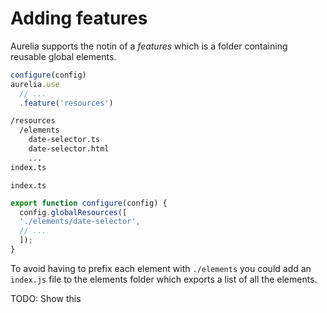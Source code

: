 # Adding features

Aurelia supports the notin of a _features_ which is a folder containing reusable global elements.


```js
configure(config)
aurelia.use
  // ...
  .feature('resources')
```

```bash
/resources
  /elements
    date-selector.ts
    date-selector.html
    ...
index.ts
```

`index.ts`

```ts
export function configure(config) {
  config.globalResources([
  './elements/date-selector', 
  // ...
  ]);
}
```

To avoid having to prefix each element with `./elements` you could add an `index.js` file to the elements folder which exports a list of all the elements.

TODO: Show this



